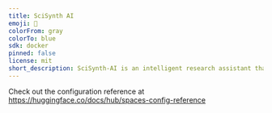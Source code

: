 ```yaml
---
title: SciSynth AI
emoji: 🦀
colorFrom: gray
colorTo: blue
sdk: docker
pinned: false
license: mit
short_description: SciSynth-AI is an intelligent research assistant that levera
---
```


Check out the configuration reference at https://huggingface.co/docs/hub/spaces-config-reference
